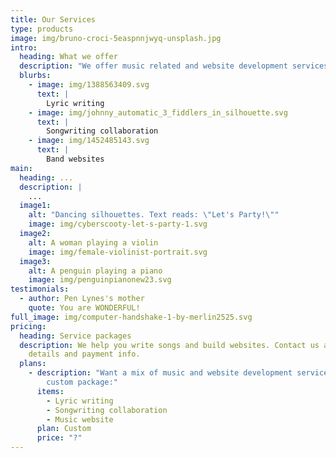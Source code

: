 ```yaml
---
title: Our Services
type: products
image: img/bruno-croci-5easpnnjwyq-unsplash.jpg
intro:
  heading: What we offer
  description: "We offer music related and website development services:"
  blurbs:
    - image: img/1388563409.svg
      text: |
        Lyric writing
    - image: img/johnny_automatic_3_fiddlers_in_silhouette.svg
      text: |
        Songwriting collaboration
    - image: img/1452485143.svg
      text: |
        Band websites
main:
  heading: ...
  description: |
    ...
  image1:
    alt: "Dancing silhouettes. Text reads: \"Let's Party!\""
    image: img/cyberscooty-let-s-party-1.svg
  image2:
    alt: A woman playing a violin
    image: img/female-violinist-portrait.svg
  image3:
    alt: A penguin playing a piano
    image: img/penguinpianonew23.svg
testimonials:
  - author: Pen Lynes's mother
    quote: You are WONDERFUL!
full_image: img/computer-handshake-1-by-merlin2525.svg
pricing:
  heading: Service packages
  description: We help you write songs and build websites. Contact us about more
    details and payment info.
  plans:
    - description: "Want a mix of music and website development services? Try our
        custom package:"
      items:
        - Lyric writing
        - Songwriting collaboration
        - Music website
      plan: Custom
      price: "?"
---
```

